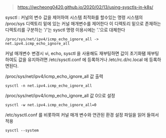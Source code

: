 >https://jwcheong0420.github.io/2020/02/13/using-sysctls-in-k8s/

sysctl : 커널의 변수 값을 제어하여 시스템 최적화를 할수있는 명령
시스템의 /proc/sys 디렉토리 밑에 있는 커널 매개변수를 제어한다
이 디렉토리 밑으로 존재하는 디렉토리를 구분하는 '/'는 sysctl 명령 이용시에는 '.'으로 대체한다

```
/proc/sys/net/ipv4/icmp_echo_ignore_all -> net.ipv4.icmp_echo_ignore_all
```

커널 매개변수 변경시 vi, echo, sysctl 을 사용해도 재부팅하면 값이 초기화됌
재부팅하여도 값을 유지하려면 /etc/sysctl.conf 에 등록하거나
/etc/rc.d/rc.local 에 등록하면된다.


/proc/sys/net/ipv4/icmp_echo_ignore_all 값 출력
```
sysctl -n net.ipv4.icmp_echo_ignore_all
```

/proc/sys/net/ipv4/icmp_echo_ignore_all 값 0으로 설정
```
sysctl -w net.ipv4.icmp_echo_ignore_all=0
```

/etc/sysctl.conf 를 비롯하여 커널 매개 변수와 연관된 환경 설정 파일을 읽어 들여서 적용
```
sysctl --system
```